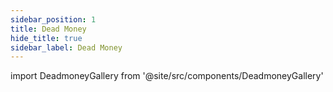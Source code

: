 ```yaml
---
sidebar_position: 1
title: Dead Money
hide_title: true
sidebar_label: Dead Money
---
```


import DeadmoneyGallery from '@site/src/components/DeadmoneyGallery'

<DeadmoneyGallery />

